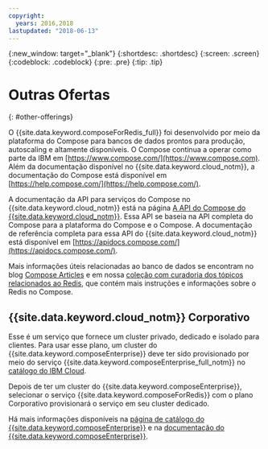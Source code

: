```yaml
---
copyright:
  years: 2016,2018
lastupdated: "2018-06-13"
---
```


{:new_window: target="_blank"}
{:shortdesc: .shortdesc}
{:screen: .screen}
{:codeblock: .codeblock}
{:pre: .pre}
{:tip: .tip}

# Outras Ofertas
{: #other-offerings}

O {{site.data.keyword.composeForRedis_full}} foi desenvolvido por meio da plataforma do Compose para bancos de dados prontos para produção, autoscaling e altamente disponíveis. O Compose continua a operar como parte da IBM em [https://www.compose.com/](https://www.compose.com). Além da documentação disponível no {{site.data.keyword.cloud_notm}}, a documentação do Compose está disponível em [https://help.compose.com/](https://help.compose.com/).

A documentação da API para serviços do Compose no {{site.data.keyword.cloud_notm}} está na página [A API do Compose do {{site.data.keyword.cloud_notm}}](https://www.compose.com/articles/the-ibm-cloud-compose-api/). Essa API se baseia na API completa do Compose para a plataforma do Compose e o Compose. A documentação de referência completa para essa API do {{site.data.keyword.cloud_notm}} está disponível em [https://apidocs.compose.com/](https://apidocs.compose.com/).

Mais informações úteis relacionadas ao banco de dados se encontram no blog [Compose Articles](https://www.compose.com/articles/) e em nossa [coleção com curadoria dos tópicos relacionados ao Redis](https://www.compose.com/articles/curated-collection-redis/), que contém mais instruções e informações sobre o Redis no Compose.

## {{site.data.keyword.cloud_notm}}  Corporativo

Esse é um serviço que fornece um cluster privado, dedicado e isolado para clientes. Para usar esse plano, um cluster do {{site.data.keyword.composeEnterprise}} deve ter sido provisionado por meio do serviço {{site.data.keyword.composeEnterprise_full_notm}} no [catálogo do IBM Cloud](https://console.{DomainName}.net/catalog/).

Depois de ter um cluster do {{site.data.keyword.composeEnterprise}}, selecionar o serviço {{site.data.keyword.composeForRedis}} com o plano Corporativo provisionará o serviço em seu cluster dedicado. 

Há mais informações disponíveis na [página de catálogo do {{site.data.keyword.composeEnterprise}}](https://console.{DomainName}/catalog/services/compose-enterprise) e na [documentação do {{site.data.keyword.composeEnterprise}}](https://console.{DomainName}}/docs/services/ComposeEnterprise/index.html#about-compose-enterprise).

